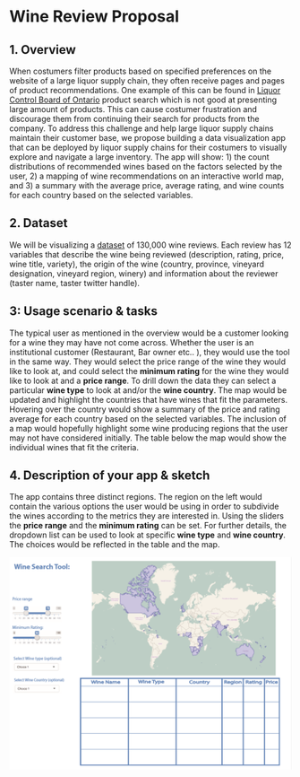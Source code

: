 # Wine Review Proposal
## 1. Overview

When costumers filter products based on specified preferences on the website of a large liquor supply chain, they often receive pages and pages of product recommendations. One example of this can be found in [Liquor Control Board of Ontario](http://www.lcbo.com/lcbo/catalog/red-wine/11025) product search which is not good at presenting large amount of products. This can cause costumer frustration and discourage them from continuing their search for products from the company. To address this challenge and help large liquor supply chains maintain their customer base, we propose building a data visualization app that can be deployed by liquor supply chains for their costumers to visually explore and navigate a large inventory. The app will show: 1) the count distributions of recommended wines based on the factors selected by the user, 2) a mapping of wine recommendations on an interactive world map, and 3) a summary with the average price, average rating, and wine counts for each country based on the selected variables.

## 2. Dataset

We will be visualizing a [dataset]( https://www.kaggle.com/zynicide/wine-reviews/data) of 130,000 wine reviews. Each review has 12 variables that describe the wine being reviewed (description, rating, price, wine title, variety), the origin of the wine (country, province, vineyard designation, vineyard region, winery) and information about the reviewer (taster name, taster twitter handle).

## 3: Usage scenario & tasks  

The typical user as mentioned in the overview would be a customer looking for a wine they may have not come across. Whether the user is an institutional customer (Restaurant, Bar owner etc.. ), they would use the tool in the same way. They would select the price range of the wine they would like to look at, and could select the __minimum rating__ for the wine they would like to look at and a __price range__. To drill down the data they can select a particular __wine type__ to look at and/or the __wine country__. The map would be updated and highlight the countries that have wines that fit the parameters. Hovering over the country would show a summary of the price and rating average for each country based on the selected variables. The inclusion of a map would hopefully highlight some wine producing regions that the user may not have considered initially. The table below the map would show the individual wines that fit the criteria.

## 4. Description of your app & sketch

The app contains three distinct regions. The region on the left would contain the various options the user would be using in order to subdivide the wines according to the metrics they are interested in. Using the sliders the __price range__ and the __minimum rating__ can be set. For further details, the dropdown list can be used to look at specific  __wine type__ and __wine country__. The choices would be reflected in the table and the map.

![dashBoard](/img/Design_proposal.PNG "App Sketch")
